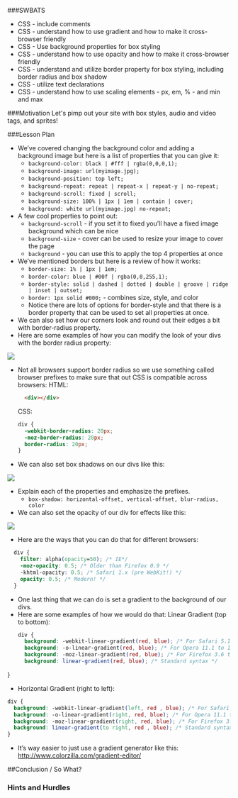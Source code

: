 ###SWBATS
+ CSS - include comments
+ CSS - understand how to use gradient and how to make it cross-browser friendly
+ CSS - Use background properties for box styling
+ CSS - understand how to use opacity and how to make it cross-browser friendly
+ CSS - understand and utilize border property for box styling, including border radius and box shadow
+ CSS - utilize text declarations
+ CSS - understand how to use scaling elements - px, em, % - and min and max

###Motivation
Let's pimp out your site with box styles, audio and video tags, and sprites! 

###Lesson Plan
+ We’ve covered changing the background color and adding a background image but here is a list of properties that you can give it:
  + `background-color: black | #fff | rgba(0,0,0,1);`
  + `background-image: url(myimage.jpg);`
  + `background-position: top left;`
  + `background-repeat: repeat | repeat-x | repeat-y | no-repeat;`
  + `background-scroll: fixed | scroll;`
  + `background-size: 100% | 1px | 1em | contain | cover;`
  + `background: white url(myimage.jpg) no-repeat;`
+ A few cool properties to point out:
  + `background-scroll` - if you set it to fixed you’ll have a fixed image background which can be nice
  + `background-size` - cover can be used to resize your image to cover the page
  + `background` - you can use this to apply the top 4 properties at once
+ We’ve mentioned borders but here is a review of how it works:
  + `border-size: 1% | 1px | 1em;`
  + `border-color: blue | #00f | rgba(0,0,255,1);`
  + `border-style: solid | dashed | dotted | double | groove | ridge | inset | outset;`
  + `border: 1px solid #000;` - combines size, style, and color
  + Notice there are lots of options for border-style and that there is a border property that can be used to set all properties at once.
+ We can also set how our corners look and round out their edges a bit with border-radius property.
+ Here are some examples of how you can modify the look of your divs with the border radius property:

<img src= "https://s3.amazonaws.com/after-school-assets/css-selector3.png">

+ Not all browsers support border radius so we use something called browser prefixes to make sure that out CSS is compatible across browsers:
  HTML:
  ```html
    <div></div>
  ```
  CSS:
  ```css
  div {
    -webkit-border-radius: 20px;
    -moz-border-radius: 20px;
    border-radius: 20px;
  }
  ```
+ We can also set box shadows on our divs like this:

<img src="https://s3.amazonaws.com/after-school-assets/css-selector4.png">

+ Explain each of the properties and emphasize the prefixes.
  + `box-shadow: horizontal-offset, vertical-offset, blur-radius, color`
+ We can also set the opacity of our div for effects like this:

<img src="https://s3.amazonaws.com/after-school-assets/css-selector5.png">

+ Here are the ways that you can do that for different browsers:
```css
  div {
    filter: alpha(opacity=50); /* IE*/
    -moz-opacity: 0.5; /* Older than Firefox 0.9 */
    -khtml-opacity: 0.5; /* Safari 1.x (pre WebKit!) */
    opacity: 0.5; /* Modern! */
  }
```
+ One last thing that we can do is set a gradient to the background of our divs. 
+ Here are some examples of how we would do that:
  Linear Gradient (top to bottom):
  ```css
  div {
    background: -webkit-linear-gradient(red, blue); /* For Safari 5.1 to 6.0 */
    background: -o-linear-gradient(red, blue); /* For Opera 11.1 to 12.0 */
    background: -moz-linear-gradient(red, blue); /* For Firefox 3.6 to 15 */
    background: linear-gradient(red, blue); /* Standard syntax */
}

  + Horizontal Gradient (right to left):
  ```css
  div {
    background: -webkit-linear-gradient(left, red , blue); /* For Safari 5.1 to 6.0 */
    background: -o-linear-gradient(right, red, blue); /* For Opera 11.1 to 12.0 */
    background: -moz-linear-gradient(right, red, blue); /* For Firefox 3.6 to 15 */
    background: linear-gradient(to right, red , blue); /* Standard syntax */
  }
  ```
+ It’s way easier to just use a gradient generator like this: http://www.colorzilla.com/gradient-editor/ 



##Conclusion / So What?

### Hints and Hurdles